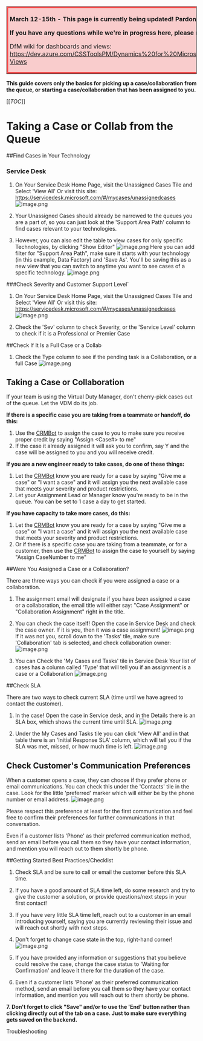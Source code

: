 <table border="1";bgcolor="#ffa7a7";>
<tr>
  <td style='border-style:solid;border-color:#f64e4e;background-color:#f9cccc;border-width:3pt; 
vertical-align:top;width:8in;padding:2.0pt 3.0pt 2.0pt 3.0pt'>  

<b> March 12-15th - This page is currently being updated!</b>
<b> Pardon our dust!</b>

<b> If you have any questions while we're in progress here, please reach out to whhender!</b>

DfM wiki for dashboards and views: https://dev.azure.com/CSSToolsPM/Dynamics%20for%20Microsoft/_wiki/wikis/DfM/77/Dashboards-Views

</td>
</tr>
</table>

**This guide covers only the basics for picking up a case/collaboration from the queue, or starting a case/collaboration that has been assigned to you.**

[[_TOC_]]


# Taking a Case or Collab from the Queue

##Find Cases in Your Technology

### Service Desk
1. On Your Service Desk Home Page, visit the Unassigned Cases Tile and Select 'View All'
Or visit this site: https://servicedesk.microsoft.com/#/mycases/unassignedcases
![image.png](/.attachments/image-6e6fcb9c-446a-498a-9529-ce0690a8e864.png)

2. Your Unassigned Cases should already be narrowed to the queues you are a part of, so you can just look at the 'Support Area Path' column to find cases relevant to your technologies.

2. However, you can also edit the table to view cases for only specific Technologies, by clicking "Show Editor"
![image.png](/.attachments/image-b6447dd0-7569-4303-aa5c-a9433ee459ae.png)
Here you can add  filter for "Support Area Path", make sure it starts with your technology (in this example, Data Factory) and 'Save As'. You'll be saving this as a new view that you can switch to anytime you want to see cases of a specific technology. 
![image.png](/.attachments/image-3dae1860-1f69-4da4-8d16-2b4086ca83c4.png)

###Check Severity and Customer Support Level`
1. On Your Service Desk Home Page, visit the Unassigned Cases Tile and Select 'View All'
Or visit this site: https://servicedesk.microsoft.com/#/mycases/unassignedcases
![image.png](/.attachments/image-6e6fcb9c-446a-498a-9529-ce0690a8e864.png)

2. Check the 'Sev' column to check Severity, or the 'Service Level' column to check if it is a Professional or Premier Case

##Check If It Is a Full Case or a Collab

1. Check the Type column to see if the pending task is a Collaboration, or a full Case
![image.png](/.attachments/image-5542aad7-831c-43ce-ac75-2b7c833d9134.png)


## Taking a Case or Collaboration
If your team is using the Virtual Duty Manager, don't cherry-pick cases out of the queue. Let the VDM do its job.

**If there is a specific case you are taking from a teammate or handoff, do this:**

1. Use the [CRMBot](https://dev.azure.com/Supportability/Big%20Data/_wiki/wikis/Big-Data.wiki/297951/Tools?anchor=crm-bot) to assign the case to you to make sure you receive proper credit by saying "Assign <Case#> to me"
2. If the case it already assigned it will ask you to confirm, say Y and the case will be assigned to you and you will receive credit.

**If you are a new engineer ready to take cases, do one of these things:**
1. Let the [CRMBot](https://dev.azure.com/Supportability/Big%20Data/_wiki/wikis/Big-Data.wiki/297951/Tools?anchor=crm-bot) know you are ready for a case by saying "Give me a case" or "I want a case" and it will assign you the next available case that meets your severity and product restrictions.
2. Let your Assignment Lead or Manager know you're ready to be in the queue. You can be set to 1 case a day to get started.

**If you have capacity to take more cases, do this:**
1. Let the [CRMBot](https://dev.azure.com/Supportability/Big%20Data/_wiki/wikis/Big-Data.wiki/297951/Tools?anchor=crm-bot) know you are ready for a case by saying "Give me a case" or "I want a case" and it will assign you the next available case that meets your severity and product restrictions.
2. Or if there is a specific case you are taking from a teammate, or for a customer, then use the [CRMBot](https://dev.azure.com/Supportability/Big%20Data/_wiki/wikis/Big-Data.wiki/297951/Tools?anchor=crm-bot) to assign the case to yourself by saying "Assign CaseNumber to me"

##Were You Assigned a Case or a Collaboration?

There are three ways you can check if you were assigned a case or a collaboration.
1. The assignment email will designate if you have been assigned a case or a collaboration, the email title will either say: "Case Assignment" or "Collaboration Assignment" right in the title.

2. You can check the case itself! Open the case in Service Desk and check the case owner. If it is you, then it was a case assignment!
![image.png](/.attachments/image-9d5107b6-824f-441d-900c-3c807f46aa23.png)
If it was not you, scroll down to the 'Tasks' tile, make sure 'Collaboration' tab is selected, and check collaboration owner:
![image.png](/.attachments/image-2ad81f6c-e4f7-463d-beb0-6fe6f4072f3e.png)

3. You can Check the 'My Cases and Tasks' tile in Service Desk
Your list of cases has a column called 'Type' that will tell you if an assignment is a case or a Collaboration
![image.png](/.attachments/image-ca7ae09f-60dd-4dd5-985d-d8747afcfbbf.png)

##Check SLA

There are two ways to check current SLA (time until we have agreed to contact the customer).
1. In the case! Open the case in Service desk, and in the Details there is an SLA box, which shows the current time until SLA.
![image.png](/.attachments/image-bc70d328-a247-4a1d-b365-c7bed004bc5c.png)

2. Under the My Cases and Tasks tile you can click 'View All' and in that table there is an 'Initial Response SLA' column, which will tell you if the SLA was met, missed, or how much time is left.
![image.png](/.attachments/image-fd3259c3-a63b-459f-bf4e-23b746dda2ba.png)

## Check Customer's Communication Preferences

When a customer opens a case, they can choose if they prefer phone or email communications. You can check this under the 'Contacts' tile in the case. Look for the little 'preferred' marker which will either be by the phone number or email address.
![image.png](/.attachments/image-0d38178e-29a2-494a-91b9-d2a32c8f2971.png)

Please respect this preference at least for the first communication and feel free to confirm their preferences for further communications in that conversation.

Even if a customer lists 'Phone' as their preferred communication method, send an email before you call them so they have your contact information, and mention you will reach out to them shortly be phone.

##Getting Started Best Practices/Checklist

1. Check SLA and be sure to call or email the customer before this SLA time.
2. If you have a good amount of SLA time left, do some research and try to give the customer a solution, or provide questions/next steps in your first contact!
3. If you have very little SLA time left, reach out to a customer in an email introducing yourself, saying you are currently reviewing their issue and will reach out shortly with next steps.
4. Don't forget to change case state in the top, right-hand corner!
![image.png](/.attachments/image-384ef9ee-a72b-4f34-8bdd-095574b70a55.png)

5. If you have provided any information or suggestions that you believe could resolve the case, change the case status to 'Waiting for Confirmation' and leave it there for the duration of the case. 

6. Even if a customer lists 'Phone' as their preferred communication method, send an email before you call them so they have your contact information, and mention you will reach out to them shortly be phone.

**7. Don't forget to click "Save" and/or to use the 'End' button rather than clicking directly out of the tab on a case. Just to make sure everything gets saved on the backend.**

Troubleshooting
